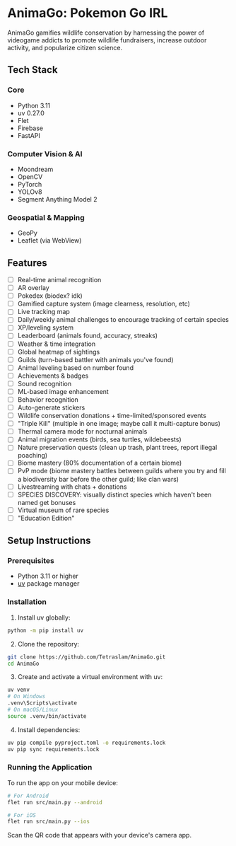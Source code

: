 # AnimaGo: Pokemon Go IRL

AnimaGo gamifies wildlife conservation by harnessing the power of videogame addicts to promote wildlife fundraisers, increase outdoor activity, and popularize citizen science.

## Tech Stack  
### Core  
- Python 3.11  
- uv 0.27.0  
- Flet  
- Firebase
- FastAPI  

### Computer Vision & AI  
- Moondream  
- OpenCV  
- PyTorch  
- YOLOv8  
- Segment Anything Model 2

### Geospatial & Mapping  
- GeoPy  
- Leaflet (via WebView)  


## Features

- [ ] Real-time animal recognition
- [ ] AR overlay
- [ ] Pokedex (biodex? idk)
- [ ] Gamified capture system (image clearness, resolution, etc)
- [ ] Live tracking map
- [ ] Daily/weekly animal challenges to encourage tracking of certain species
- [ ] XP/leveling system
- [ ] Leaderboard (animals found, accuracy, streaks)
- [ ] Weather & time integration
- [ ] Global heatmap of sightings
- [ ] Guilds (turn-based battler with animals you've found)
- [ ] Animal leveling based on number found
- [ ] Achievements & badges
- [ ] Sound recognition
- [ ] ML-based image enhancement
- [ ] Behavior recognition
- [ ] Auto-generate stickers
- [ ] Wildlife conservation donations + time-limited/sponsored events
- [ ] "Triple Kill" (multiple in one image; maybe call it multi-capture bonus)
- [ ] Thermal camera mode for nocturnal animals
- [ ] Animal migration events (birds, sea turtles, wildebeests)
- [ ] Nature preservation quests (clean up trash, plant trees, report illegal poaching)
- [ ] Biome mastery (80% documentation of a certain biome)
- [ ] PvP mode (biome mastery battles between guilds where you try and fill a biodiversity bar before the other guild; like clan wars)
- [ ] Livestreaming with chats + donations
- [ ] SPECIES DISCOVERY: visually distinct species which haven't been named get bonuses
- [ ] Virtual museum of rare species
- [ ] "Education Edition"

## Setup Instructions

### Prerequisites
- Python 3.11 or higher
- [uv](https://github.com/astral-sh/uv) package manager

### Installation

1. Install uv globally:
```bash
python -m pip install uv
```

2. Clone the repository:
```bash
git clone https://github.com/Tetraslam/AnimaGo.git
cd AnimaGo
```

3. Create and activate a virtual environment with uv:
```bash
uv venv
# On Windows
.venv\Scripts\activate
# On macOS/Linux
source .venv/bin/activate
```

4. Install dependencies:
```bash
uv pip compile pyproject.toml -o requirements.lock
uv pip sync requirements.lock
```

### Running the Application

To run the app on your mobile device:
```bash
# For Android
flet run src/main.py --android

# For iOS
flet run src/main.py --ios
```

Scan the QR code that appears with your device's camera app.
